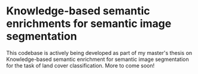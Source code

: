 # Knowledge-based semantic enrichments for semantic image segmentation
This codebase is actively being developed as part of my master's thesis on Knowledge-based semantic enrichment for semantic image segmentation for the task of land cover classification. More to come soon!

